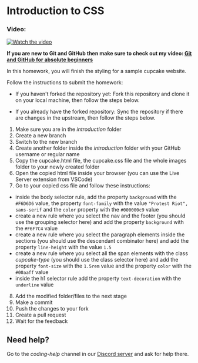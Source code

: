 # Introduction to CSS

### Video:
[![Watch the video](https://img.youtube.com/vi/2yyTcoW2Lc8/hqdefault.jpg)](https://www.youtube.com/embed/2yyTcoW2Lc8)

**If you are new to Git and GitHub then make sure to check out my video: [Git and GitHub for absolute beginners](https://youtu.be/WaAsfuVDJ_U?si=q4UFgWQH-uWIMBUu)**

In this homework, you will finish the styling for a sample cupcake website.

Follow the instructions to submit the homework:

- If you haven't forked the repository yet:
  Fork this repository and clone it on your local machine, then follow the steps below.
   
- If you already have the forked repository:
Sync the repository if there are changes in the upstream, then follow the steps below.


1. Make sure you are in the *introduction* folder
2. Create a new branch 
3. Switch to the new branch 
4. Create another folder inside the *introduction* folder with your GitHub username or regular name
5. Copy the cupcake.html file, the cupcake.css file and the whole images folder to your newly created folder
6. Open the copied html file inside your browser (you can use the Live Server extension from VSCode)
7. Go to your copied css file and follow these instructions:
  * inside the body selector rule, add the property `background` with the `#F6D6D6` value, the property `font-family` with the value `"Protest Riot", sans-serif` and the `color` property with the `#000000c9` value
  * create a new rule where you select the nav and the footer (you should use the grouping selector here) and add the property `background` with the `#F6F7C4` value
  * create a new rule where you select the paragraph elements inside the sections (you should use the descendant combinator here) and add the property `line-height` with the value `1.5`
  * create a new rule where you select all the span elements with the class *cupcake-type* (you should use the class selector here) and add the property `font-size` with the `1.5rem` value and the property `color` with the `#00aaff` value
  * inside the h1 selector rule add the property `text-decoration` with the `underline` value
8. Add the modified folder/files to the next stage 
9. Make a commit
10. Push the changes to your fork 
11. Create a pull request
12. Wait for the feedback

## Need help?
Go to the *coding-help* channel in our [Discord server](https://discord.gg/kyrQkGujTU) and ask for help there.
